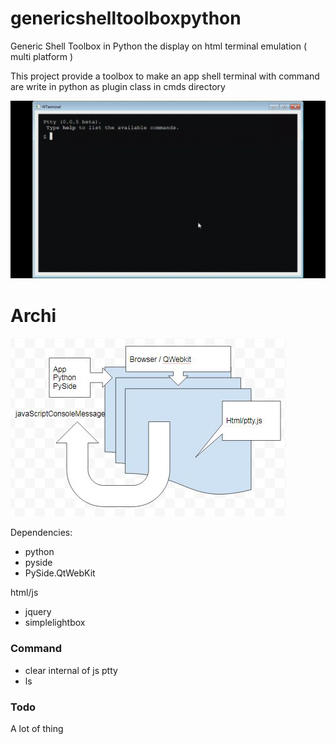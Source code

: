 # genericshelltoolboxpython
Generic Shell Toolbox in Python the display on html terminal emulation ( multi platform )

This project provide a toolbox to make an app shell terminal with command are write in python as plugin class in cmds directory  

![After Launch](screenshot4.gif)

# Archi 
![After Launch](archi.jpg)

Dependencies:
* python 
* pyside
* PySide.QtWebKit

html/js

* jquery 
* simplelightbox

### Command 
* clear internal of js ptty
* ls 


### Todo 
A lot of thing
